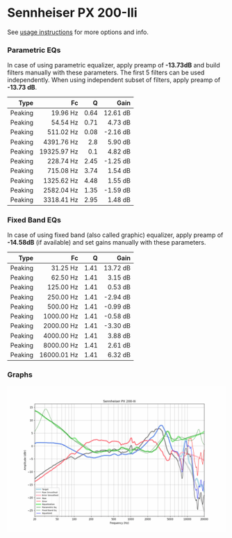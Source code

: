 # Sennheiser PX 200-IIi
See [usage instructions](https://github.com/jaakkopasanen/AutoEq#usage) for more options and info.

### Parametric EQs
In case of using parametric equalizer, apply preamp of **-13.73dB** and build filters manually
with these parameters. The first 5 filters can be used independently.
When using independent subset of filters, apply preamp of **-13.73 dB**.

| Type    | Fc          |    Q | Gain     |
|--------:|------------:|-----:|---------:|
| Peaking | 19.96 Hz    | 0.64 | 12.61 dB |
| Peaking | 54.54 Hz    | 0.71 | 4.73 dB  |
| Peaking | 511.02 Hz   | 0.08 | -2.16 dB |
| Peaking | 4391.76 Hz  | 2.8  | 5.90 dB  |
| Peaking | 19325.97 Hz | 0.1  | 4.82 dB  |
| Peaking | 228.74 Hz   | 2.45 | -1.25 dB |
| Peaking | 715.08 Hz   | 3.74 | 1.54 dB  |
| Peaking | 1325.62 Hz  | 4.48 | 1.55 dB  |
| Peaking | 2582.04 Hz  | 1.35 | -1.59 dB |
| Peaking | 3318.41 Hz  | 2.95 | 1.48 dB  |

### Fixed Band EQs
In case of using fixed band (also called graphic) equalizer, apply preamp of **-14.58dB**
(if available) and set gains manually with these parameters.

| Type    | Fc          |    Q | Gain     |
|--------:|------------:|-----:|---------:|
| Peaking | 31.25 Hz    | 1.41 | 13.72 dB |
| Peaking | 62.50 Hz    | 1.41 | 3.15 dB  |
| Peaking | 125.00 Hz   | 1.41 | 0.53 dB  |
| Peaking | 250.00 Hz   | 1.41 | -2.94 dB |
| Peaking | 500.00 Hz   | 1.41 | -0.99 dB |
| Peaking | 1000.00 Hz  | 1.41 | -0.58 dB |
| Peaking | 2000.00 Hz  | 1.41 | -3.30 dB |
| Peaking | 4000.00 Hz  | 1.41 | 3.88 dB  |
| Peaking | 8000.00 Hz  | 1.41 | 2.61 dB  |
| Peaking | 16000.01 Hz | 1.41 | 6.32 dB  |

### Graphs
![](./Sennheiser%20PX%20200-IIi.png)